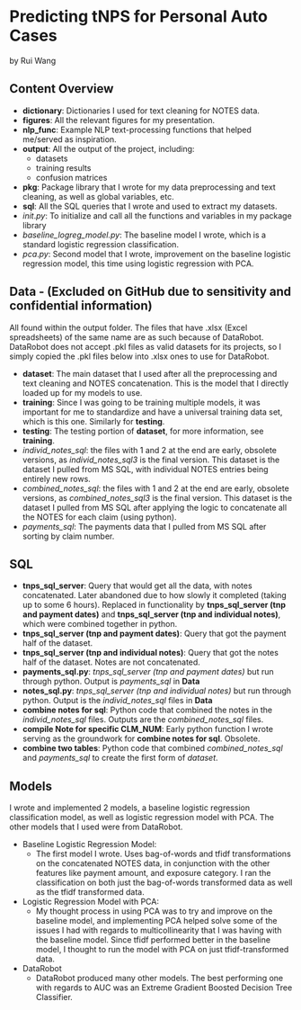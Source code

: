 ﻿**Predicting tNPS for Personal Auto Cases**
=
by Rui Wang
## Content Overview
- **dictionary**: Dictionaries I used for text cleaning for NOTES data.
- **figures**: All the relevant figures for my presentation.
- **nlp_func**: Example NLP text-processing functions that helped me/served as inspiration.
- **output**: All the output of the project, including:
	- datasets
	- training results
	- confusion matrices
- **pkg**: Package library that I wrote for my data preprocessing and text cleaning, as well as global variables, etc.
- **sql**: All the SQL queries that I wrote and used to extract my datasets.
- *init*.*py*: To initialize and call all the functions and variables in my package library
- *baseline_logreg_model.py*: The baseline model I wrote, which is a standard logistic regression classification.
- *pca*.*py*: Second model that I wrote, improvement on the baseline logistic regression model, this time using logistic regression with PCA.

## Data - (Excluded on GitHub due to sensitivity and confidential information)
All found within the output folder. The files that have .xlsx (Excel spreadsheets) of the same name are as such because of DataRobot. DataRobot does not accept .pkl files as valid datasets for its projects, so I simply copied the .pkl files below into .xlsx ones to use for DataRobot.
- **dataset**: The main dataset that I used after all the preprocessing and text cleaning and NOTES concatenation. This is the model that I directly loaded up for my models to use.
- **training**: Since I was going to be training multiple models, it was important for me to standardize and have a universal training data set, which is this one. Similarly for **testing**.
- **testing**: The testing portion of **dataset**, for more information, see **training**.
- *individ_notes_sql*: the files with 1 and 2 at the end are early, obsolete versions, as *individ_notes_sql3* is the final version. This dataset is the dataset I pulled from MS SQL, with individual NOTES entries being entirely new rows.
- *combined_notes_sql*: the files with 1 and 2 at the end are early, obsolete versions, as *combined_notes_sql3* is the final version. This dataset is the dataset I pulled from MS SQL after applying the logic to concatenate all the NOTES for each claim (using python).
- *payments_sql*: The payments data that I pulled from MS SQL after sorting by claim number.

## SQL
- **tnps_sql_server**: Query that would get all the data, with notes concatenated. Later abandoned due to how slowly it completed (taking up to some 6 hours). Replaced in functionality by **tnps_sql_server (tnp and payment dates)** and **tnps_sql_server (tnp and individual notes)**, which were combined together in python.
- **tnps_sql_server (tnp and payment dates)**: Query that got the payment half of the dataset. 
- **tnps_sql_server (tnp and individual notes)**: Query that got the notes half of the dataset. Notes are not concatenated.
- **payments_sql.py**: *tnps_sql_server (tnp and payment dates)* but run through python. Output is *payments_sql* in  **Data**
- **notes_sql.py**: *tnps_sql_server (tnp and individual notes)* but run through python. Output is the *individ_notes_sql* files in **Data**
- **combine notes for sql**: Python code that combined the notes in the *individ_notes_sql* files. Outputs are the *combined_notes_sql* files.
- **compile Note for specific CLM_NUM**: Early python function I wrote serving as the groundwork for **combine notes for sql**. Obsolete.
- **combine two tables**: Python code that combined *combined_notes_sql* and *payments_sql* to create the first form of *dataset*.

## Models
I wrote and implemented 2 models, a baseline logistic regression classification model, as well as logistic regression model with PCA. The other models that I used were from DataRobot.
- Baseline Logistic Regression Model:
	- The first model I wrote. Uses bag-of-words and tfidf transformations on the concatenated NOTES data, in conjunction with the other features like payment amount, and exposure category. I ran the classification on both just the bag-of-words transformed data as well as the tfidf transformed data.
- Logistic Regression Model with PCA:
	- My thought process in using PCA was to try and improve on the baseline model, and implementing PCA helped solve some of the issues I had with regards to multicollinearity that I was having with the baseline model. Since tfidf performed better in the baseline model, I thought to run the model with PCA on just tfidf-transformed data.
- DataRobot
	- DataRobot produced many other models. The best performing one with regards to AUC was an Extreme Gradient Boosted Decision Tree Classifier.
